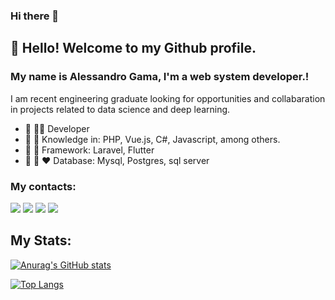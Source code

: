 ### Hi there 👋

## 👋 Hello! Welcome to my Github profile.
### My name is Alessandro Gama, I'm a web system developer.!
I am recent engineering graduate looking for opportunities and collabaration in projects related to data science and deep learning.
- 🔭 🧑‍💼 Developer
- 🌱 💙 Knowledge in: PHP, Vue.js, C#, Javascript, among others.
- 🤝 💚 Framework: Laravel, Flutter 
- 🤝 💚 ❤️ Database: Mysql, Postgres, sql server 
### My contacts:

<div>
<a href="https://instagram.com/olavogama" target="_blank"><img src="https://img.shields.io/badge/-Instagram-%23E4405F?style=for-the-badge&logo=instagram&logoColor=white" target="_blank"></a>
<a href="https://contate.me/olavogama" target="_blank"><img src="https://img.shields.io/badge/WhatsApp-25D366?style=for-the-badge&logo=whatsapp&logoColor=white" target="_blank"></a>
<a href = "mailto:alessandroolavogama@gmail.com"><img src="https://img.shields.io/badge/Gmail-D14836?style=for-the-badge&logo=gmail&logoColor=white" target="_blank"></a>
<a href="https://www.linkedin.com/in/olavogama" target="_blank"><img src="https://img.shields.io/badge/-LinkedIn-%230077B5?style=for-the-badge&logo=linkedin&logoColor=white" target="_blank"></a>   
</div>

## My Stats:

[![Anurag's GitHub stats](https://github-readme-stats.vercel.app/api?username=gama)](https://github.com/anuraghazra/github-readme-stats)

[![Top Langs](https://github-readme-stats.vercel.app/api/top-langs/?username=gama)](https://github.com/anuraghazra/github-readme-stats)



